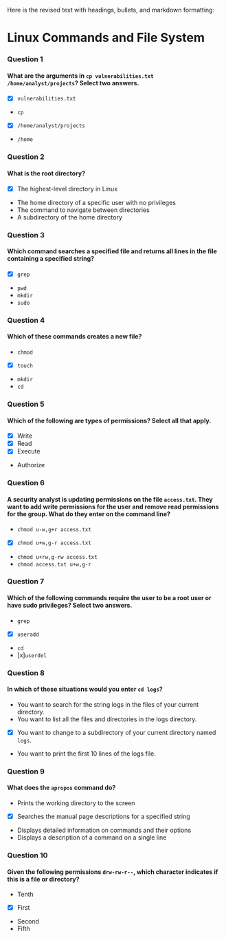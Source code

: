 Here is the revised text with headings, bullets, and markdown formatting:

**Linux Commands and File System**
================================

### Question 1
#### What are the arguments in `cp vulnerabilities.txt /home/analyst/projects`? Select two answers.

* [x] `vulnerabilities.txt`
*  `cp`
* [x] `/home/analyst/projects`
* `/home`

### Question 2
#### What is the root directory?

* [x] The highest-level directory in Linux
* The home directory of a specific user with no privileges
* The command to navigate between directories
* A subdirectory of the home directory

### Question 3
#### Which command searches a specified file and returns all lines in the file containing a specified string?

* [x]  `grep`
* `pwd`
*  `mkdir`
* `sudo`

### Question 4
#### Which of these commands creates a new file?

* `chmod`
* [x] `touch`
* `mkdir`
* `cd`

### Question 5
#### Which of the following are types of permissions? Select all that apply.

* [x]  Write
* [x] Read
* [x] Execute
* Authorize

### Question 6
#### A security analyst is updating permissions on the file `access.txt`. They want to add write permissions for the user and remove read permissions for the group. What do they enter on the command line?

* `chmod u-w,g+r access.txt`
* [x] `chmod u+w,g-r access.txt`
* `chmod u+rw,g-rw access.txt`
* `chmod access.txt u+w,g-r`

### Question 7
#### Which of the following commands require the user to be a root user or have sudo privileges? Select two answers.

* `grep`
* [x] `useradd`
* `cd`
* [x]`userdel`

### Question 8
#### In which of these situations would you enter `cd logs`?

* You want to search for the string logs in the files of your current directory.
* You want to list all the files and directories in the logs directory.
* [x]  You want to change to a subdirectory of your current directory named `logs`.
* You want to print the first 10 lines of the logs file.

### Question 9
#### What does the `apropos` command do?

* Prints the working directory to the screen
* [x] Searches the manual page descriptions for a specified string
* Displays detailed information on commands and their options
* Displays a description of a command on a single line

### Question 10
#### Given the following permissions `drw-rw-r--`, which character indicates if this is a file or directory?

* Tenth
* [x] First
* Second
* Fifth